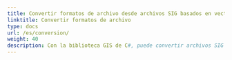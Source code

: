 ```yaml
---
title: Convertir formatos de archivo desde archivos SIG basados en vectores en C#
linktitle: Convertir formatos de archivo
type: docs
url: /es/conversion/
weight: 40
description: Con la biblioteca GIS de C#, puede convertir archivos SIG basados en vectores a CSV, GeoJSON, GPX, KML, Shapefile, SHP, TopoJSON, GDB y otros formatos.
---
```

